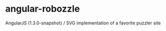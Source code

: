 angular-robozzle
================

AngularJS (1.3.0-snapshot) / SVG implementation of a favorite puzzler site
